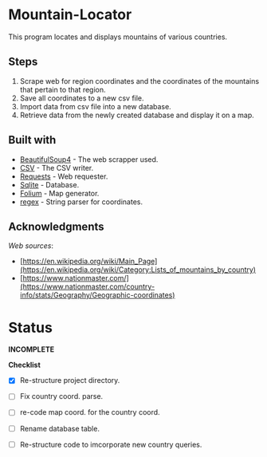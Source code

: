 # Mountain-Locator
This program locates and displays mountains of various countries.
## Steps
1. Scrape web for region coordinates and the coordinates of the mountains that pertain to that region.
2. Save all coordinates to a new csv file.
3. Import data from csv file into a new database.
4. Retrieve data from the newly created database and display it on a map.

## Built with
- [BeautifulSoup4](https://pypi.org/project/beautifulsoup4/) - The web scrapper used.
- [CSV](https://docs.python.org/3/library/csv.html) - The CSV writer.
- [Requests](https://docs.python.org/3/library/re.html) - Web requester.
- [Sqlite](https://docs.python.org/2/library/sqlite3.html) - Database.
- [Folium](https://pypi.org/project/folium/) - Map generator.
- [regex](https://docs.python.org/3/library/re.html) - String parser for coordinates.

## Acknowledgments
*Web sources*: 
- [https://en.wikipedia.org/wiki/Main_Page](https://en.wikipedia.org/wiki/Category:Lists_of_mountains_by_country)
- [https://www.nationmaster.com/](https://www.nationmaster.com/country-info/stats/Geography/Geographic-coordinates)

# Status
__INCOMPLETE__

**Checklist**
- [x] Re-structure project directory.
- [ ] Fix country coord. parse.
- [ ] re-code map coord. for the country coord.
- [ ] Rename database table.
- [ ] Re-structure code to imcorporate new country queries.


